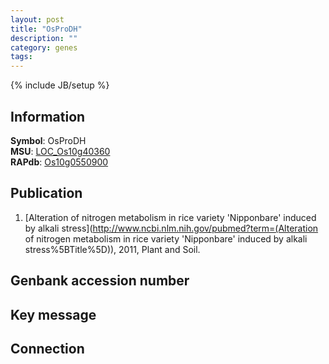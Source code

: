 ```yaml
---
layout: post
title: "OsProDH"
description: ""
category: genes
tags: 
---
```

{% include JB/setup %}

## Information
__Symbol__: OsProDH  
__MSU__: [LOC_Os10g40360](http://rice.plantbiology.msu.edu/cgi-bin/ORF_infopage.cgi?orf=LOC_Os10g40360)  
__RAPdb__: [Os10g0550900](http://rapdb.dna.affrc.go.jp/viewer/gbrowse_details/irgsp1?name=Os10g0550900)  

## Publication
1. [Alteration of nitrogen metabolism in rice variety 'Nipponbare' induced by alkali stress](http://www.ncbi.nlm.nih.gov/pubmed?term=(Alteration of nitrogen metabolism in rice variety 'Nipponbare' induced by alkali stress%5BTitle%5D)), 2011, Plant and Soil.

## Genbank accession number

## Key message

## Connection


